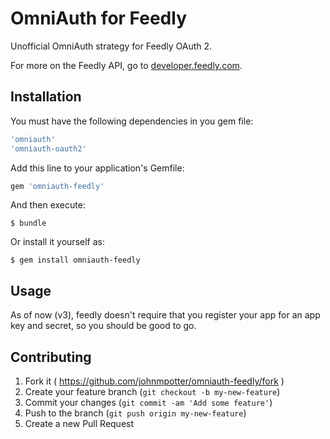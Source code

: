 # OmniAuth for Feedly

Unofficial OmniAuth strategy for Feedly OAuth 2.

For more on the Feedly API, go to [developer.feedly.com](https://developer.feedly.com/).

## Installation

You must have the following dependencies in you gem file:
```ruby
'omniauth'
'omniauth-oauth2'
```

Add this line to your application's Gemfile:

```ruby
gem 'omniauth-feedly'
```

And then execute:

    $ bundle

Or install it yourself as:

    $ gem install omniauth-feedly

## Usage

As of now (v3), feedly doesn't require that you register your app for an app key and secret, so you should be good to go.

## Contributing

1. Fork it ( https://github.com/johnmpotter/omniauth-feedly/fork )
2. Create your feature branch (`git checkout -b my-new-feature`)
3. Commit your changes (`git commit -am 'Add some feature'`)
4. Push to the branch (`git push origin my-new-feature`)
5. Create a new Pull Request
